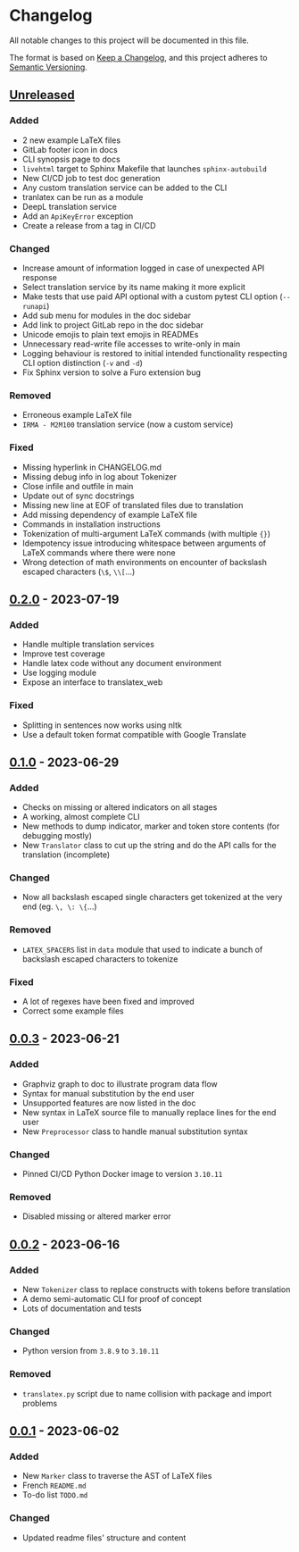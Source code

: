 # Changelog

All notable changes to this project will be documented in this file.

The format is based on [Keep a Changelog](https://keepachangelog.com/en/1.0.0/),
and this project adheres to [Semantic Versioning](https://semver.org/spec/v2.0.0.html).

## [Unreleased]

### Added

- 2 new example LaTeX files
- GitLab footer icon in docs
- CLI synopsis page to docs
- `livehtml` target to Sphinx Makefile that launches `sphinx-autobuild`
- New CI/CD job to test doc generation
- Any custom translation service can be added to the CLI
- tranlatex can be run as a module
- DeepL translation service
- Add an `ApiKeyError` exception
- Create a release from a tag in CI/CD

### Changed

- Increase amount of information logged in case of unexpected API response
- Select translation service by its name making it more explicit
- Make tests that use paid API optional with a custom pytest CLI option (`--runapi`)
- Add sub menu for modules in the doc sidebar
- Add link to project GitLab repo in the doc sidebar
- Unicode emojis to plain text emojis in READMEs
- Unnecessary read-write file accesses to write-only in main
- Logging behaviour is restored to initial intended functionality respecting CLI option distinction (`-v` and `-d`)
- Fix Sphinx version to solve a Furo extension bug

### Removed

- Erroneous example LaTeX file
- `IRMA - M2M100` translation service (now a custom service)

### Fixed

- Missing hyperlink in CHANGELOG.md
- Missing debug info in log about Tokenizer
- Close infile and outfile in main
- Update out of sync docstrings
- Missing new line at EOF of translated files due to translation
- Add missing dependency of example LaTeX file
- Commands in installation instructions
- Tokenization of multi-argument LaTeX commands (with multiple `{}`)
- Idempotency issue introducing whitespace between arguments of LaTeX commands where there were none
- Wrong detection of math environments on encounter of backslash escaped characters (`\$`, `\\[`...)

## [0.2.0] - 2023-07-19

### Added

- Handle multiple translation services
- Improve test coverage
- Handle latex code without any document environment
- Use logging module
- Expose an interface to translatex_web

### Fixed

- Splitting in sentences now works using nltk
- Use a default token format compatible with Google Translate

## [0.1.0] - 2023-06-29

### Added

- Checks on missing or altered indicators on all stages
- A working, almost complete CLI
- New methods to dump indicator, marker and token store contents (for debugging mostly)
- New `Translator` class to cut up the string and do the API calls for the translation (incomplete)

### Changed

- Now all backslash escaped single characters get tokenized at the very end (eg. `\, \: \{`...)

### Removed

- `LATEX_SPACERS` list in `data` module that used to indicate a bunch of backslash escaped characters to tokenize

### Fixed

- A lot of regexes have been fixed and improved
- Correct some example files

## [0.0.3] - 2023-06-21

### Added

- Graphviz graph to doc to illustrate program data flow
- Syntax for manual substitution by the end user
- Unsupported features are now listed in the doc
- New syntax in LaTeX source file to manually replace lines for the end user
- New `Preprocessor` class to handle manual substitution syntax

### Changed

- Pinned CI/CD Python Docker image to version `3.10.11`

### Removed

- Disabled missing or altered marker error

## [0.0.2] - 2023-06-16

### Added

- New `Tokenizer` class to replace constructs with tokens before translation
- A demo semi-automatic CLI for proof of concept
- Lots of documentation and tests

### Changed

- Python version from `3.8.9` to `3.10.11`

### Removed

- `translatex.py` script due to name collision with package and import problems

## [0.0.1] - 2023-06-02

### Added

- New `Marker` class to traverse the AST of LaTeX files
- French `README.md`
- To-do list `TODO.md`

### Changed

- Updated readme files' structure and content

[unreleased]: https://gitlab.math.unistra.fr/cassandre/translatex/compare/v0.2.0...HEAD

[0.2.0]: https://gitlab.math.unistra.fr/cassandre/translatex/compare/v0.1.0...v0.2.0

[0.1.0]: https://gitlab.math.unistra.fr/cassandre/translatex/compare/v0.0.3...v0.1.0

[0.0.3]: https://gitlab.math.unistra.fr/cassandre/translatex/compare/v0.0.2...v0.0.3

[0.0.2]: https://gitlab.math.unistra.fr/cassandre/translatex/compare/v0.0.1...v0.0.2

[0.0.1]: https://gitlab.math.unistra.fr/cassandre/translatex/releases/tag/v0.0.1

